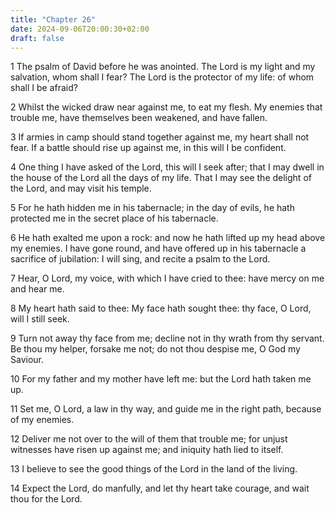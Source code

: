```yaml
---
title: "Chapter 26"
date: 2024-09-06T20:00:30+02:00
draft: false
---
```



1 The psalm of David before he was anointed. The Lord is my light and my salvation, whom shall I fear? The Lord is the protector of my life: of whom shall I be afraid?

2 Whilst the wicked draw near against me, to eat my flesh. My enemies that trouble me, have themselves been weakened, and have fallen.

3 If armies in camp should stand together against me, my heart shall not fear. If a battle should rise up against me, in this will I be confident.

4 One thing I have asked of the Lord, this will I seek after; that I may dwell in the house of the Lord all the days of my life. That I may see the delight of the Lord, and may visit his temple.

5 For he hath hidden me in his tabernacle; in the day of evils, he hath protected me in the secret place of his tabernacle.

6 He hath exalted me upon a rock: and now he hath lifted up my head above my enemies. I have gone round, and have offered up in his tabernacle a sacrifice of jubilation: I will sing, and recite a psalm to the Lord.

7 Hear, O Lord, my voice, with which I have cried to thee: have mercy on me and hear me.

8 My heart hath said to thee: My face hath sought thee: thy face, O Lord, will I still seek.

9 Turn not away thy face from me; decline not in thy wrath from thy servant. Be thou my helper, forsake me not; do not thou despise me, O God my Saviour.

10 For my father and my mother have left me: but the Lord hath taken me up.

11 Set me, O Lord, a law in thy way, and guide me in the right path, because of my enemies.

12 Deliver me not over to the will of them that trouble me; for unjust witnesses have risen up against me; and iniquity hath lied to itself.

13 I believe to see the good things of the Lord in the land of the living.

14 Expect the Lord, do manfully, and let thy heart take courage, and wait thou for the Lord.

